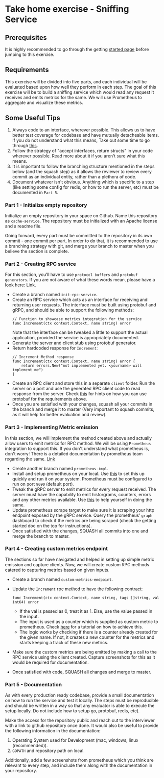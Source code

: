 # Take home exercise - Sniffing Service

## Prerequisites
It is highly recommended to go through the getting [started page](https://github.com/mage-io/documentation/blob/main/getting-started.md) before jumping to this exercise.

## Requirements
This exercise will be divided into five parts, and each individual will be evaluated based upon how well they perform in each step.
The goal of this exercise will be to build a sniffing service which would read any request it receives and emits metrics for the same. We will use Prometheus to aggregate and visualize these metrics.

## Some Useful Tips
1. Always code to an interface, wherever possible. This allows us to have better test coverage for codebase and have mutually detacheable items. If you do not understand what this means, Take out some time to go through [this](https://medium.com/rungo/interfaces-in-go-ab1601159b3a).
2. Follow the strategy of "accept interfaces, return structs" in your code wherever possible. Read more about it if you aren't sure what this means.
3. It is important to follow the branching structure mentioned in the steps below (and the squash step) as it allows the reviewer to review every commit as an individual entity, rather than a plethora of code.
4. Document whatever isn't obvious. Anything which is specific to a step (like setting some config for redis, or how to run the server, etc) must be documented in `Part 5`.


### Part 1 - Initialize empty repository
Initialize an empty repository in your space on Github. Name this repository as `cache-service`. The repository must be initialized with an Apache license and a readme file.

Going forward, every part must be committed to the repository in its own commit - one commit per part. In order to do that, it is recommended to use a branching strategy with git, and merge your branch to master when you believe the section is complete.

### Part 2 - Creating RPC service
For this section, you'll have to use `protocol buffers` and `protobuf generators`. If you are not aware of what these words mean, please have a look here: [Link](https://developers.google.com/protocol-buffers/docs/reference/go-generated).

* Create a branch named `init-rpc-service`.
* Create an RPC service which acts as an interface for receiving and returning user requests. The interface must be built using protobuf and gRPC, and should be able to support the following methods:
    ```
    // Function to showcase metrics integration for the service
    func Increment(ctx context.Context, name string) error
    ```
    Note that the interface can be tweaked a little to support the actual application, provided the service is appropriately documented.
* Generate the server and client stub using protobuf generator.
* Return hardcoded response for `Increment`:
    ```
    // Increment Method response
    func Increment(ctx context.Context, name string) error {
        return errors.New("not implemented yet. <yourname> will implement me")
    }
    ```
* Create an RPC client and store this in a separate `client` folder. Run the server on a port and use the generated RPC client code to read response from the server.
   Check [this](https://grpc.io/docs/languages/go/basics/) for hints on how you can use protobuf for the requirements above.
* Once you are satisfied with your changes, squash all your commits in the branch and merge it to master (Very important to squash commits, as it will help for better evaluation and review).

### Part 3 - Implementing Metric emission
In this section, we will implement the method created above and actually allow users to emit metrics for RPC method.
We will be using `Prometheus` integration to support this. If you don't understand what prometheus is, don't worry! There is a detailed documentation by prometheus team regarding the same. [Link](https://prometheus.io/docs/introduction/overview/) 
* Create another branch named `prometheus-impl`.
* Install and setup prometheus on your local. Use [this](https://prometheus.io/docs/prometheus/latest/getting_started/) to set this up quickly and run it on your system. Prometheus must be configured to run on port `9090` (default port).
* Tweak the gRPC server to emit metrics for every request received. The server must have the capability to emit historgrams, counters, errors and any other metrics available. Use [this](https://github.com/grpc-ecosystem/go-grpc-prometheus) to help yourself in doing the same.
* Update prometheus scrape target to make sure it is scraping your http endpoint exposed by the gRPC service. Query the prometheus' `graph` dashboard to check if the metrics are being scraped (check the getting started doc on the top for instructions).
* Once satisfied with the changes, SQUASH all commits into one and merge the branch to master.

### Part 4 - Creating custom metrics endpoint
The sections so far have navigated and helped in setting up simple metric emission and capture clients. Now, we will create custom RPC methods catered to capturing metrics based on given inputs.

* Create a branch named `custom-metrics-endpoint`.
* Update the `Increment` rpc method to have the following contract:
    ```
    func Increment(ctx context.Context, name string, tags []string, val int64) error
    ```
    * If the val is passed as 0, treat it as 1. Else, use the value passed in the input.
    * The input is used as a counter which is supplied as custom metric to prometheus. Check [here](https://prometheus.io/docs/guides/go-application/) for a tutorial on how to achieve this. 
    * The logic works by checking if there is a counter already created for the given name. If not, it creates a new counter for the metrics and starts keeping a track of these new metrics.

*  Make sure the custom metrics are being emitted by making a call to the RPC service using the client created. Capture screenshots for this as it would be required for documentation.
* Once satisfied with code, SQUASH all changes and merge to master.

### Part 5 - Documentation
As with every production ready codebase, provide a small documentation on how to run the service and test it locally. The steps must be reproducible and should be written in a way so that any evaluator is able to execute the setup locally. Do not include how to setup go, protobuf, redis, etc).

Make the access for the repository public and reach out to the interviewer with a link to github repository once done. It would also be useful to provide the following information in the documentation:
1. Operating System used for Development (mac, windows, linux (recommended)).
2. `GOPATH` and repository path on local.

Additionally, add a few screenshots from prometheus which you think are relevant to every step, and include them along with the documentation in your repository.
